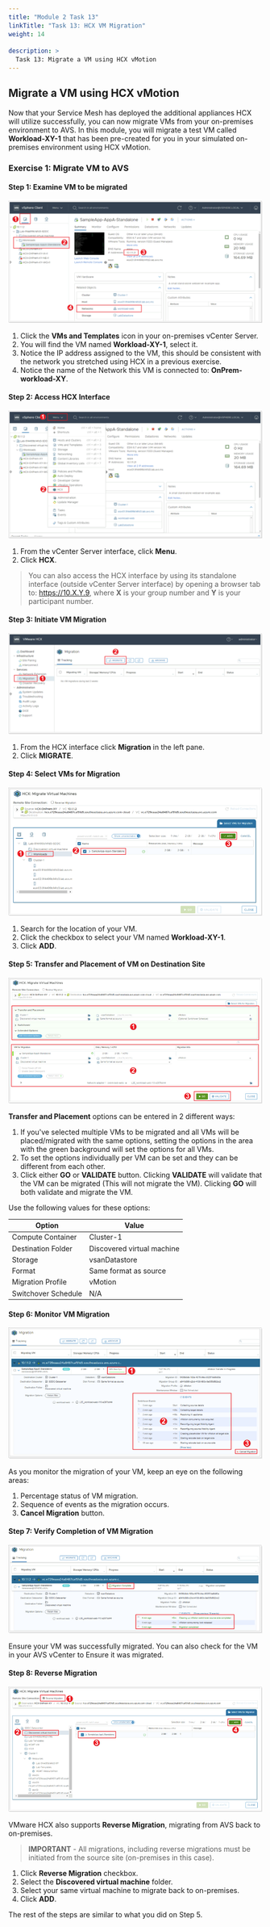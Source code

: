 ```yaml
---
title: "Module 2 Task 13"
linkTitle: "Task 13: HCX VM Migration"
weight: 14

description: >
  Task 13: Migrate a VM using HCX vMotion
---
```


## **Migrate a VM using HCX vMotion**

Now that your Service Mesh has deployed the additional appliances HCX will utilize successfully, you can now migrate VMs from your on-premises environment to AVS. In this module, you will migrate a test VM called **Workload-XY-1** that has been pre-created for you in your simulated on-premises environment using HCX vMotion.

### **Exercise 1: Migrate VM to AVS**

#### Step 1: Examine VM to be migrated

![](Mod2Task13Pic1.png)

1. Click the **VMs and Templates** icon in your on-premises vCenter Server.
2. You will find the VM named **Workload-XY-1**, select it.
3. Notice the IP address assigned to the VM, this should be consistent with the network you stretched using HCX in a previous exercise.
4. Notice the name of the Network this VM is connected to: **OnPrem-workload-XY**.

#### Step 2: Access HCX Interface

![](Mod2Task13Pic2.png)

1. From the vCenter Server interface, click **Menu**.
2. Click **HCX**.

> You can also access the HCX interface by using its standalone interface (outside vCenter Server interface) by opening a browser tab to: https://10.X.Y.9, where **X** is your group number and **Y** is your participant number.

#### Step 3: Initiate VM Migration

![](Mod2Task13Pic3.png)

1. From the HCX interface click **Migration** in the left pane.
2. Click **MIGRATE**.


#### Step 4: Select VMs for Migration

![](Mod2Task13Pic4.png)

1. Search for the location of your VM.
2. Click the checkbox to select your VM named **Workload-XY-1**.
3. Click **ADD**.

#### Step 5: Transfer and Placement of VM on Destination Site

![](Mod2Task13Pic5.png)

**Transfer and Placement** options can be entered in 2 different ways:
1. If you've selected multiple VMs to be migrated and all VMs will be placed/migrated with the same options, setting the options in the area with the green background will set the options for all VMs.
2. To set the options individually per VM can be set and they can be different from each other.
3. Click either **GO** or **VALIDATE** button. Clicking **VALIDATE** will validate that the VM can be migrated (This will not migrate the VM). Clicking **GO** will both validate and migrate the VM.

Use the following values for these options:

|       Option       |    Value                   |
|--------------------|----------------------------|
| Compute Container  | Cluster-1                  |
| Destination Folder | Discovered virtual machine |
| Storage            | vsanDatastore              |
| Format             | Same format as source      |
| Migration Profile  | vMotion                    |
| Switchover Schedule | N/A                       |

#### Step 6: Monitor VM Migration

![](Mod2Task13Pic6.png)

As you monitor the migration of your VM, keep an eye on the following areas:
1. Percentage status of VM migration.
2. Sequence of events as the migration occurs.
3. **Cancel Migration** button.

#### Step 7: Verify Completion of VM Migration

![](Mod2Task13Pic7.png)

Ensure your VM was successfully migrated. You can also check for the VM in your AVS vCenter to Ensure it was migrated.

#### Step 8: Reverse Migration

![](Mod2Task13Pic8.png)

VMware HCX also supports **Reverse Migration**, migrating from AVS back to on-premises. 

> **IMPORTANT** - All migrations, including reverse migrations must be initiated from the source site (on-premises in this case).

1. Click **Reverse Migration** checkbox.
2. Select the **Discovered virtual machine** folder.
3. Select your same virtual machine to migrate back to on-premises.
4. Click **ADD**.

The rest of the steps are similar to what you did on Step 5.


